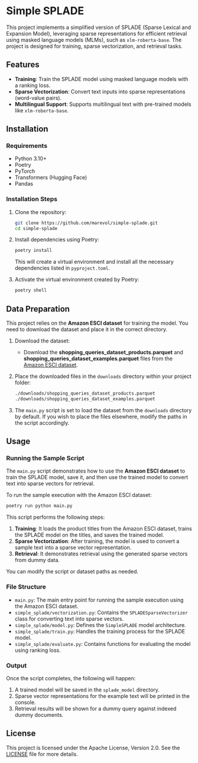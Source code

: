 # Simple SPLADE

This project implements a simplified version of SPLADE (Sparse Lexical and Expansion Model), leveraging sparse representations for efficient retrieval using masked language models (MLMs), such as `xlm-roberta-base`. The project is designed for training, sparse vectorization, and retrieval tasks.

## Features

- **Training**: Train the SPLADE model using masked language models with a ranking loss.
- **Sparse Vectorization**: Convert text inputs into sparse representations (word-value pairs).
- **Multilingual Support**: Supports multilingual text with pre-trained models like `xlm-roberta-base`.

## Installation

### Requirements

- Python 3.10+
- Poetry
- PyTorch
- Transformers (Hugging Face)
- Pandas

### Installation Steps

1. Clone the repository:
   ```bash
   git clone https://github.com/marevol/simple-splade.git
   cd simple-splade
   ```

2. Install dependencies using Poetry:
   ```bash
   poetry install
   ```

   This will create a virtual environment and install all the necessary dependencies listed in `pyproject.toml`.

3. Activate the virtual environment created by Poetry:
   ```bash
   poetry shell
   ```

## Data Preparation

This project relies on the **Amazon ESCI dataset** for training the model. You need to download the dataset and place it in the correct directory.

1. Download the dataset:
   - Download the **shopping_queries_dataset_products.parquet** and **shopping_queries_dataset_examples.parquet** files from the [Amazon ESCI dataset](https://github.com/amazon-science/esci-data).

2. Place the downloaded files in the `downloads` directory within your project folder:
   ```bash
   ./downloads/shopping_queries_dataset_products.parquet
   ./downloads/shopping_queries_dataset_examples.parquet
   ```

3. The `main.py` script is set to load the dataset from the `downloads` directory by default. If you wish to place the files elsewhere, modify the paths in the script accordingly.

## Usage

### Running the Sample Script

The `main.py` script demonstrates how to use the **Amazon ESCI dataset** to train the SPLADE model, save it, and then use the trained model to convert text into sparse vectors for retrieval.

To run the sample execution with the Amazon ESCI dataset:

```bash
poetry run python main.py
```

This script performs the following steps:

1. **Training**: It loads the product titles from the Amazon ESCI dataset, trains the SPLADE model on the titles, and saves the trained model.
2. **Sparse Vectorization**: After training, the model is used to convert a sample text into a sparse vector representation.
3. **Retrieval**: It demonstrates retrieval using the generated sparse vectors from dummy data.

You can modify the script or dataset paths as needed.

### File Structure

- `main.py`: The main entry point for running the sample execution using the Amazon ESCI dataset.
- `simple_splade/vectorization.py`: Contains the `SPLADESparseVectorizer` class for converting text into sparse vectors.
- `simple_splade/model.py`: Defines the `SimpleSPLADE` model architecture.
- `simple_splade/train.py`: Handles the training process for the SPLADE model.
- `simple_splade/evaluate.py`: Contains functions for evaluating the model using ranking loss.

### Output

Once the script completes, the following will happen:

1. A trained model will be saved in the `splade_model` directory.
2. Sparse vector representations for the example text will be printed in the console.
3. Retrieval results will be shown for a dummy query against indexed dummy documents.

## License

This project is licensed under the Apache License, Version 2.0. See the [LICENSE](LICENSE) file for more details.

